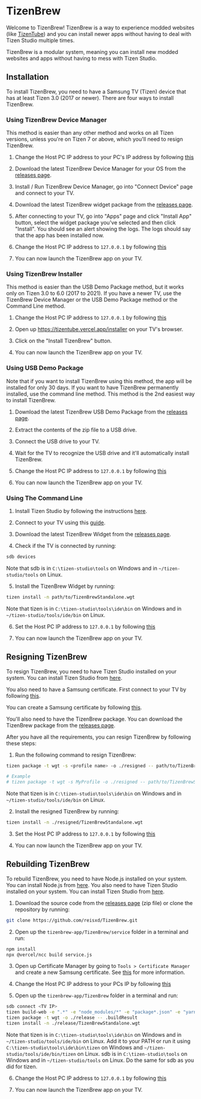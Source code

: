 # TizenBrew

Welcome to TizenBrew! TizenBrew is a way to experience modded websites (like [TizenTube](https://github.com/reisxd/TizenTube)) and you can install newer apps without having to deal with Tizen Studio multiple times.

TizenBrew is a modular system, meaning you can install new modded websites and apps without having to mess with Tizen Studio.

## Installation

To install TizenBrew, you need to have a Samsung TV (Tizen) device that has at least Tizen 3.0 (2017 or newer). There are four ways to install TizenBrew.

### Using TizenBrew Device Manager

This method is easier than any other method and works on all Tizen versions, unless you're on Tizen 7 or above, which you'll need to resign TizenBrew.

1. Change the Host PC IP address to your PC's IP address by following [this](https://developer.samsung.com/smarttv/develop/getting-started/using-sdk/tv-device.html#Connecting-the-TV-and-SDK)

2. Download the latest TizenBrew Device Manager for your OS from the [releases page](https://github.com/reisxd/tizenbrew-device-manager/releases/latest).

3. Install / Run TizenBrew Device Manager, go into "Connect Device" page and connect to your TV.

4. Download the latest TizenBrew widget package from the [releases page](https://github.com/reisxd/TizenBrew/releases/latest).

5. After connecting to your TV, go into "Apps" page and click "Install App" button, select the widget package you've selected and then click "Install". You should see an alert showing the logs. The logs should say that the app has been installed now.

6. Change the Host PC IP address to `127.0.0.1` by following [this](https://developer.samsung.com/smarttv/develop/getting-started/using-sdk/tv-device.html#Connecting-the-TV-and-SDK)

7. You can now launch the TizenBrew app on your TV.

### Using TizenBrew Installer

This method is easier than the USB Demo Package method, but it works only on Tizen 3.0 to 6.0 (2017 to 2021). If you have a newer TV, use the TizenBrew Device Manager or the USB Demo Package method or the Command Line method.

1. Change the Host PC IP address to `127.0.0.1` by following [this](https://developer.samsung.com/smarttv/develop/getting-started/using-sdk/tv-device.html#Connecting-the-TV-and-SDK)

2. Open up https://tizentube.vercel.app/installer on your TV's browser.

3. Click on the "Install TizenBrew" button.

4. You can now launch the TizenBrew app on your TV.

### Using USB Demo Package

Note that if you want to install TizenBrew using this method, the app will be installed for only 30 days. If you want to have TizenBrew permanently installed, use the command line method. This method is the 2nd easiest way to install TizenBrew.

1. Download the latest TizenBrew USB Demo Package from the [releases page](https://github.com/reisxd/TizenBrew/releases/latest).

2. Extract the contents of the zip file to a USB drive.

3. Connect the USB drive to your TV.

4. Wait for the TV to recognize the USB drive and it'll automatically install TizenBrew.

5. Change the Host PC IP address to `127.0.0.1` by following [this](https://developer.samsung.com/smarttv/develop/getting-started/using-sdk/tv-device.html#Connecting-the-TV-and-SDK)

6. You can now launch the TizenBrew app on your TV.

### Using The Command Line

1. Install Tizen Studio by following the instructions [here](https://developer.samsung.com/smarttv/develop/getting-started/setting-up-sdk/installing-tv-sdk.html).

2. Connect to your TV using this [guide](https://developer.samsung.com/smarttv/develop/getting-started/using-sdk/tv-device.html).

3. Download the latest TizenBrew Widget from the [releases page](https://github.com/reisxd/TizenBrew/releases).

4. Check if the TV is connected by running:
```bash
sdb devices
```

Note that sdb is in `C:\tizen-studio\tools` on Windows and in `~/tizen-studio/tools` on Linux.

5. Install the TizenBrew Widget by running:
```bash
tizen install -n path/to/TizenBrewStandalone.wgt 
```

Note that tizen is in `C:\tizen-studio\tools\ide\bin` on Windows and in `~/tizen-studio/tools/ide/bin` on Linux.

6. Set the Host PC IP address to `127.0.0.1` by following [this](https://developer.samsung.com/smarttv/develop/getting-started/using-sdk/tv-device.html#Connecting-the-TV-and-SDK)

7. You can now launch the TizenBrew app on your TV.


## Resigning TizenBrew

To resign TizenBrew, you need to have Tizen Studio installed on your system. You can install Tizen Studio from [here](https://developer.samsung.com/smarttv/develop/getting-started/setting-up-sdk/installing-tv-sdk.html). 

You also need to have a Samsung certificate. First connect to your TV by following [this](https://developer.samsung.com/smarttv/develop/getting-started/using-sdk/tv-device.html).

You can create a Samsung certificate by following [this](https://developer.samsung.com/smarttv/develop/getting-started/setting-up-sdk/creating-certificates.html). 

You'll also need to have the TizenBrew package. You can download the TizenBrew package from the [releases page](https://github.com/reisxd/TizenBrew/releases/latest).

After you have all the requirements, you can resign TizenBrew by following these steps:

1. Run the following command to resign TizenBrew:
```bash
tizen package -t wgt -s <profile name> -o ./resigned -- path/to/TizenBrewStandalone.wgt

# Example
# tizen package -t wgt -s MyProfile -o ./resigned -- path/to/TizenBrewStandalone.wgt
```

Note that tizen is in `C:\tizen-studio\tools\ide\bin` on Windows and in `~/tizen-studio/tools/ide/bin` on Linux.

2. Install the resigned TizenBrew by running:
```bash
tizen install -n ./resigned/TizenBrewStandalone.wgt
```

3. Set the Host PC IP address to `127.0.0.1` by following [this](https://developer.samsung.com/smarttv/develop/getting-started/using-sdk/tv-device.html#Connecting-the-TV-and-SDK)

4. You can now launch the TizenBrew app on your TV.

## Rebuilding TizenBrew

To rebuild TizenBrew, you need to have Node.js installed on your system. You can install Node.js from [here](https://nodejs.org/). You also need to have Tizen Studio installed on your system. You can install Tizen Studio from [here](https://developer.samsung.com/smarttv/develop/getting-started/setting-up-sdk/installing-tv-sdk.html).

1. Download the source code from the [releases page](https://github.com/reisxd/TizenBrew/releases/latest) (zip file) or clone the repository by running:
```bash
git clone https://github.com/reisxd/TizenBrew.git
```

2. Open up the `tizenbrew-app/TizenBrew/service` folder in a terminal and run:

```bash
npm install
npx @vercel/ncc build service.js
```

3. Open up Certificate Manager by going to `Tools > Certificate Manager` and create a new Samsung certificate. See [this](https://developer.samsung.com/smarttv/develop/getting-started/setting-up-sdk/creating-certificates.html) for more information.

4. Change the Host PC IP address to your PCs IP by following [this](https://developer.samsung.com/smarttv/develop/getting-started/using-sdk/tv-device.html#Connecting-the-TV-and-SDK)

5. Open up the `tizenbrew-app/TizenBrew` folder in a terminal and run:

```bash
sdb connect <TV IP>
tizen build-web -e ".*" -e "node_modules/*" -e "package*.json" -e "yarn.lock"
tizen package -t wgt -o ./release -- .buildResult
tizen install -n ./release/TizenBrewStandalone.wgt
```

Note that tizen is in `C:\tizen-studio\tools\ide\bin` on Windows and in `~/tizen-studio/tools/ide/bin` on Linux. Add it to your PATH or run it using `C:\tizen-studio\tools\ide\bin\tizen` on Windows and `~/tizen-studio/tools/ide/bin/tizen` on Linux. sdb is in `C:\tizen-studio\tools` on Windows and in `~/tizen-studio/tools` on Linux. Do the same for sdb as you did for tizen.

6. Change the Host PC IP address to `127.0.0.1` by following [this](https://developer.samsung.com/smarttv/develop/getting-started/using-sdk/tv-device.html#Connecting-the-TV-and-SDK)

7. You can now launch the TizenBrew app on your TV.